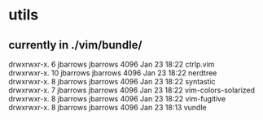 # utils

## currently in ./vim/bundle/
drwxrwxr-x.  6 jbarrows jbarrows 4096 Jan 23 18:22 ctrlp.vim  
drwxrwxr-x. 10 jbarrows jbarrows 4096 Jan 23 18:22 nerdtree  
drwxrwxr-x.  8 jbarrows jbarrows 4096 Jan 23 18:22 syntastic  
drwxrwxr-x.  7 jbarrows jbarrows 4096 Jan 23 18:22 vim-colors-solarized  
drwxrwxr-x.  8 jbarrows jbarrows 4096 Jan 23 18:22 vim-fugitive  
drwxrwxr-x.  8 jbarrows jbarrows 4096 Jan 23 18:13 vundle  
